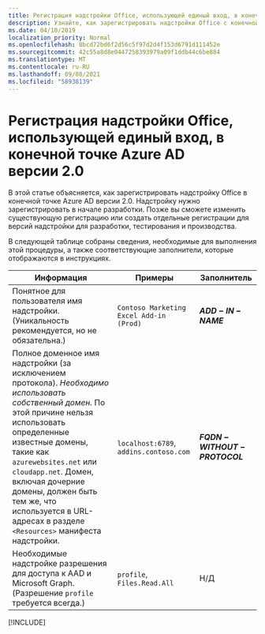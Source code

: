 ```yaml
---
title: Регистрация надстройки Office, использующей единый вход, в конечной точке Azure AD версии 2.0
description: Узнайте, как зарегистрировать надстройки Office с конечной точкой Azure AD v2.0.
ms.date: 04/10/2019
localization_priority: Normal
ms.openlocfilehash: 8bcd72bd6f2d56c5f97d2d4f153d6791d111452e
ms.sourcegitcommit: 42c55a8d8e0447258393979a09f1ddb44c6be884
ms.translationtype: MT
ms.contentlocale: ru-RU
ms.lasthandoff: 09/08/2021
ms.locfileid: "58938139"
---
```

# <a name="register-an-office-add-in-that-uses-sso-with-the-azure-ad-v20-endpoint"></a>Регистрация надстройки Office, использующей единый вход, в конечной точке Azure AD версии 2.0

В этой статье объясняется, как зарегистрировать надстройку Office в конечной точке Azure AD версии 2.0. Надстройку нужно зарегистрировать в начале разработки. Позже вы сможете изменить существующую регистрацию или создать отдельные регистрации для версий надстройки для разработки, тестирования и производства.

В следующей таблице собраны сведения, необходимые для выполнения этой процедуры, а также соответствующие заполнители, которые отображаются в инструкциях.

|Информация  |Примеры  |Заполнитель  |
|---------|---------|---------|
|Понятное для пользователя имя надстройки. (Уникальность рекомендуется, но не обязательна.)|`Contoso Marketing Excel Add-in (Prod)`|**$ADD-IN-NAME$**|
|Полное доменное имя надстройки (за исключением протокола). *Необходимо использовать собственный домен.* По этой причине нельзя использовать определенные известные домены, такие как `azurewebsites.net` или `cloudapp.net`. Домен, включая дочерние домены, должен быть тем же, что используется в URL-адресах в разделе `<Resources>` манифеста надстройки.|`localhost:6789`, `addins.contoso.com`|**$FQDN-WITHOUT-PROTOCOL$**|
|Необходимые надстройке разрешения для доступа к AAD и Microsoft Graph. (Разрешение `profile` требуется всегда.)|`profile`, `Files.Read.All`|Н/Д|

[!INCLUDE[](../includes/register-sso-add-in-aad-v2-include.md)]
